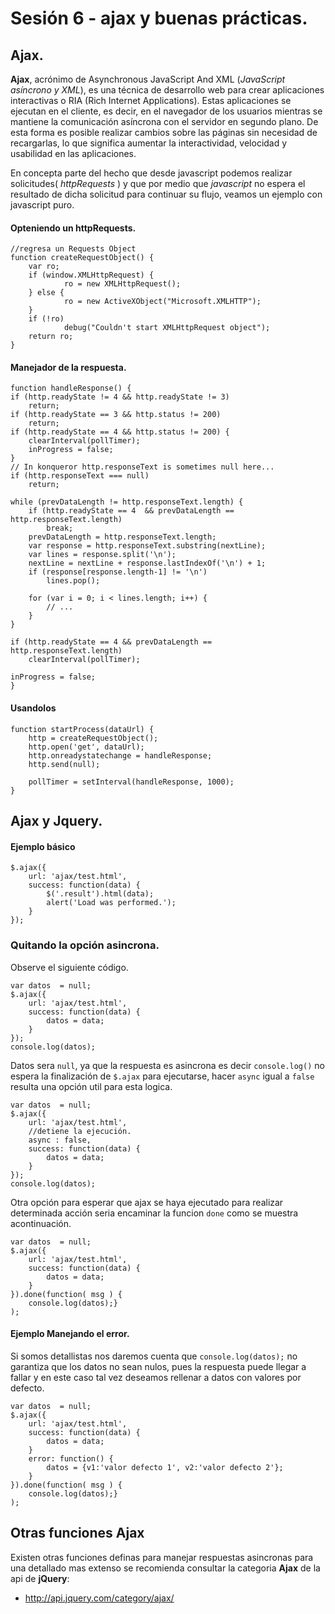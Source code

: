 <script type="text/javascript" src="../js/jquery-ui-1.8.21.custom.min.js"></script>
<script type="text/javascript" src="../js/jquery.snippet.js"></script>
<link rel="stylesheet" type="text/css" href="../css/jquery.snippet.css" />
<link rel="stylesheet" type="text/css" href="../css/style.css" />
<script language="Javascript"  type="text/javascript">
$(function() {$("pre").snippet("javascript", {style:'darkness'});});
</script>

Sesión 6 - ajax y buenas prácticas.
=============================================================================

## Ajax.

**Ajax**, acrónimo de Asynchronous JavaScript And XML (_JavaScript asíncrono y XML_), es una técnica de desarrollo web para crear aplicaciones interactivas o RIA (Rich Internet Applications). Estas aplicaciones se ejecutan en el cliente, es decir, en el navegador de los usuarios mientras se mantiene la comunicación asíncrona con el servidor en segundo plano. De esta forma es posible realizar cambios sobre las páginas sin necesidad de recargarlas, lo que significa aumentar la interactividad, velocidad y usabilidad en las aplicaciones.

En concepta parte del hecho que desde javascript podemos realizar solicitudes( _httpRequests_ ) y que por medio que _javascript_ no espera el resultado de dicha solicitud para continuar su flujo, veamos un ejemplo con javascript puro.


#### Opteniendo un httpRequests.

	//regresa un Requests Object
	function createRequestObject() {
        var ro;
        if (window.XMLHttpRequest) {
                ro = new XMLHttpRequest();
        } else {
                ro = new ActiveXObject("Microsoft.XMLHTTP");
        }
        if (!ro)
                debug("Couldn't start XMLHttpRequest object");
        return ro;
	}

#### Manejador de la respuesta.

	function handleResponse() {
    if (http.readyState != 4 && http.readyState != 3)
        return;
    if (http.readyState == 3 && http.status != 200)
        return;
    if (http.readyState == 4 && http.status != 200) {
        clearInterval(pollTimer);
        inProgress = false;
    }
    // In konqueror http.responseText is sometimes null here...
    if (http.responseText === null)
        return;

    while (prevDataLength != http.responseText.length) {
        if (http.readyState == 4  && prevDataLength == http.responseText.length)
            break;
        prevDataLength = http.responseText.length;
        var response = http.responseText.substring(nextLine);
        var lines = response.split('\n');
        nextLine = nextLine + response.lastIndexOf('\n') + 1;
        if (response[response.length-1] != '\n')
            lines.pop();

        for (var i = 0; i < lines.length; i++) {
            // ...
        }
    }

    if (http.readyState == 4 && prevDataLength == http.responseText.length)
        clearInterval(pollTimer);

    inProgress = false;
	}

#### Usandolos

	function startProcess(dataUrl) {
        http = createRequestObject();
        http.open('get', dataUrl);
        http.onreadystatechange = handleResponse;
        http.send(null);

        pollTimer = setInterval(handleResponse, 1000);
	}

## Ajax y Jquery.

#### Ejemplo básico

	$.ajax({
		url: 'ajax/test.html',
		success: function(data) {
			$('.result').html(data);
			alert('Load was performed.');
		}
	});

### Quitando la opción asincrona.

Observe el siguiente código.
	
	var datos  = null;
	$.ajax({
		url: 'ajax/test.html',
		success: function(data) {
			datos = data;
		}
	});
	console.log(datos);

Datos sera `null`, ya que la respuesta es asincrona es decir `console.log()` no espera la finalización de `$.ajax` para ejecutarse, hacer `async` igual a `false` resulta una opción util para esta logica.

	var datos  = null;
	$.ajax({
		url: 'ajax/test.html',
		//detiene la ejecución.
		async : false,
		success: function(data) {
			datos = data;
		}
	});
	console.log(datos);	

Otra opción para esperar que ajax se haya ejecutado para realizar determinada acción seria encaminar la funcion `done` como se muestra acontinuación.

	var datos  = null;
	$.ajax({
		url: 'ajax/test.html',
		success: function(data) {
			datos = data;
		}
	}).done(function( msg ) {
		console.log(datos);}
	);


#### Ejemplo Manejando el error.

Si somos detallistas nos daremos cuenta que `console.log(datos);` no garantiza que los datos no sean nulos, pues la respuesta puede llegar a fallar y en este caso tal vez deseamos rellenar a datos con valores por defecto.

	var datos  = null;
	$.ajax({
		url: 'ajax/test.html',
		success: function(data) {
			datos = data;
		}
		error: function() {
			datos = {v1:'valor defecto 1', v2:'valor defecto 2'};
		}
	}).done(function( msg ) {
		console.log(datos);}
	);

## Otras funciones Ajax

Existen otras funciones definas para manejar respuestas asincronas para una detallado mas extenso se recomienda consultar la categoria **Ajax** de la api de **jQuery**:

 - <http://api.jquery.com/category/ajax/>


